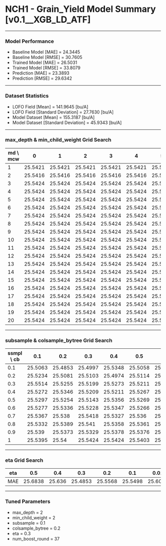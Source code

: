 # NCH1 - Grain_Yield Model Summary [v0.1__XGB_LD_ATF]

***

### Model Performance

- Baseline Model [MAE] = 24.3445
- Baseline Model [RMSE] = 30.7605
- Trained Model [MAE] = 26.5031
- Trained Model [RMSE] = 33.8079
- Prediction [MAE] = 23.3893
- Prediction [RMSE] = 29.6342
***

### Dataset Statistics

- LOFO Field [Mean] = 141.9645 [bu/A]
- LOFO Field [Standard Deviation] = 27.7630 [bu/A]
- Model Dataset [Mean] = 155.3187 [bu/A]
- Model Dataset [Standard Deviation] = 45.9343 [bu/A]
***

### max_depth & min_child_weight Grid Search

|   md \ mcw |       0 |       1 |       2 |       3 |       4 |       5 |       6 |       7 |       8 |       9 |      10 |      11 |      12 |      13 |      14 |      15 |      16 |      17 |      18 |      19 |      20 |
|------------|---------|---------|---------|---------|---------|---------|---------|---------|---------|---------|---------|---------|---------|---------|---------|---------|---------|---------|---------|---------|---------|
|          1 | 25.5421 | 25.5421 | 25.5421 | 25.5421 | 25.5421 | 25.5421 | 25.5421 | 25.5421 | 25.5421 | 25.5421 | 25.5421 | 25.5421 | 25.5421 | 25.5421 | 25.5421 | 25.5421 | 25.5421 | 25.5421 | 25.5421 | 25.5421 | 25.5421 |
|          2 | 25.5416 | 25.5416 | 25.5416 | 25.5416 | 25.5416 | 25.5416 | 25.5416 | 25.5416 | 25.5416 | 25.5416 | 25.5416 | 25.5416 | 25.5416 | 25.5416 | 25.5416 | 25.5416 | 25.5416 | 25.5416 | 25.5416 | 25.5416 | 25.5416 |
|          3 | 25.5424 | 25.5424 | 25.5424 | 25.5424 | 25.5424 | 25.5424 | 25.5424 | 25.5424 | 25.5424 | 25.5424 | 25.5424 | 25.5424 | 25.5424 | 25.5424 | 25.5424 | 25.5424 | 25.5424 | 25.5424 | 25.5424 | 25.5424 | 25.5424 |
|          4 | 25.5424 | 25.5424 | 25.5424 | 25.5424 | 25.5424 | 25.5424 | 25.5424 | 25.5424 | 25.5424 | 25.5424 | 25.5424 | 25.5424 | 25.5424 | 25.5424 | 25.5424 | 25.5424 | 25.5424 | 25.5424 | 25.5424 | 25.5424 | 25.5424 |
|          5 | 25.5424 | 25.5424 | 25.5424 | 25.5424 | 25.5424 | 25.5424 | 25.5424 | 25.5424 | 25.5424 | 25.5424 | 25.5424 | 25.5424 | 25.5424 | 25.5424 | 25.5424 | 25.5424 | 25.5424 | 25.5424 | 25.5424 | 25.5424 | 25.5424 |
|          6 | 25.5424 | 25.5424 | 25.5424 | 25.5424 | 25.5424 | 25.5424 | 25.5424 | 25.5424 | 25.5424 | 25.5424 | 25.5424 | 25.5424 | 25.5424 | 25.5424 | 25.5424 | 25.5424 | 25.5424 | 25.5424 | 25.5424 | 25.5424 | 25.5424 |
|          7 | 25.5424 | 25.5424 | 25.5424 | 25.5424 | 25.5424 | 25.5424 | 25.5424 | 25.5424 | 25.5424 | 25.5424 | 25.5424 | 25.5424 | 25.5424 | 25.5424 | 25.5424 | 25.5424 | 25.5424 | 25.5424 | 25.5424 | 25.5424 | 25.5424 |
|          8 | 25.5424 | 25.5424 | 25.5424 | 25.5424 | 25.5424 | 25.5424 | 25.5424 | 25.5424 | 25.5424 | 25.5424 | 25.5424 | 25.5424 | 25.5424 | 25.5424 | 25.5424 | 25.5424 | 25.5424 | 25.5424 | 25.5424 | 25.5424 | 25.5424 |
|          9 | 25.5424 | 25.5424 | 25.5424 | 25.5424 | 25.5424 | 25.5424 | 25.5424 | 25.5424 | 25.5424 | 25.5424 | 25.5424 | 25.5424 | 25.5424 | 25.5424 | 25.5424 | 25.5424 | 25.5424 | 25.5424 | 25.5424 | 25.5424 | 25.5424 |
|         10 | 25.5424 | 25.5424 | 25.5424 | 25.5424 | 25.5424 | 25.5424 | 25.5424 | 25.5424 | 25.5424 | 25.5424 | 25.5424 | 25.5424 | 25.5424 | 25.5424 | 25.5424 | 25.5424 | 25.5424 | 25.5424 | 25.5424 | 25.5424 | 25.5424 |
|         11 | 25.5424 | 25.5424 | 25.5424 | 25.5424 | 25.5424 | 25.5424 | 25.5424 | 25.5424 | 25.5424 | 25.5424 | 25.5424 | 25.5424 | 25.5424 | 25.5424 | 25.5424 | 25.5424 | 25.5424 | 25.5424 | 25.5424 | 25.5424 | 25.5424 |
|         12 | 25.5424 | 25.5424 | 25.5424 | 25.5424 | 25.5424 | 25.5424 | 25.5424 | 25.5424 | 25.5424 | 25.5424 | 25.5424 | 25.5424 | 25.5424 | 25.5424 | 25.5424 | 25.5424 | 25.5424 | 25.5424 | 25.5424 | 25.5424 | 25.5424 |
|         13 | 25.5424 | 25.5424 | 25.5424 | 25.5424 | 25.5424 | 25.5424 | 25.5424 | 25.5424 | 25.5424 | 25.5424 | 25.5424 | 25.5424 | 25.5424 | 25.5424 | 25.5424 | 25.5424 | 25.5424 | 25.5424 | 25.5424 | 25.5424 | 25.5424 |
|         14 | 25.5424 | 25.5424 | 25.5424 | 25.5424 | 25.5424 | 25.5424 | 25.5424 | 25.5424 | 25.5424 | 25.5424 | 25.5424 | 25.5424 | 25.5424 | 25.5424 | 25.5424 | 25.5424 | 25.5424 | 25.5424 | 25.5424 | 25.5424 | 25.5424 |
|         15 | 25.5424 | 25.5424 | 25.5424 | 25.5424 | 25.5424 | 25.5424 | 25.5424 | 25.5424 | 25.5424 | 25.5424 | 25.5424 | 25.5424 | 25.5424 | 25.5424 | 25.5424 | 25.5424 | 25.5424 | 25.5424 | 25.5424 | 25.5424 | 25.5424 |
|         16 | 25.5424 | 25.5424 | 25.5424 | 25.5424 | 25.5424 | 25.5424 | 25.5424 | 25.5424 | 25.5424 | 25.5424 | 25.5424 | 25.5424 | 25.5424 | 25.5424 | 25.5424 | 25.5424 | 25.5424 | 25.5424 | 25.5424 | 25.5424 | 25.5424 |
|         17 | 25.5424 | 25.5424 | 25.5424 | 25.5424 | 25.5424 | 25.5424 | 25.5424 | 25.5424 | 25.5424 | 25.5424 | 25.5424 | 25.5424 | 25.5424 | 25.5424 | 25.5424 | 25.5424 | 25.5424 | 25.5424 | 25.5424 | 25.5424 | 25.5424 |
|         18 | 25.5424 | 25.5424 | 25.5424 | 25.5424 | 25.5424 | 25.5424 | 25.5424 | 25.5424 | 25.5424 | 25.5424 | 25.5424 | 25.5424 | 25.5424 | 25.5424 | 25.5424 | 25.5424 | 25.5424 | 25.5424 | 25.5424 | 25.5424 | 25.5424 |
|         19 | 25.5424 | 25.5424 | 25.5424 | 25.5424 | 25.5424 | 25.5424 | 25.5424 | 25.5424 | 25.5424 | 25.5424 | 25.5424 | 25.5424 | 25.5424 | 25.5424 | 25.5424 | 25.5424 | 25.5424 | 25.5424 | 25.5424 | 25.5424 | 25.5424 |
|         20 | 25.5424 | 25.5424 | 25.5424 | 25.5424 | 25.5424 | 25.5424 | 25.5424 | 25.5424 | 25.5424 | 25.5424 | 25.5424 | 25.5424 | 25.5424 | 25.5424 | 25.5424 | 25.5424 | 25.5424 | 25.5424 | 25.5424 | 25.5424 | 25.5424 |

***

### subsample & colsample_bytree Grid Search

|   ssmpl \ cb |     0.1 |     0.2 |     0.3 |     0.4 |     0.5 |     0.6 |     0.7 |     0.8 |     0.9 |     1.0 |
|--------------|---------|---------|---------|---------|---------|---------|---------|---------|---------|---------|
|          0.1 | 25.5063 | 25.4853 | 25.4997 | 25.5348 | 25.5058 | 25.4898 | 25.4977 | 25.5344 | 25.5305 | 25.5376 |
|          0.2 | 25.5234 | 25.5081 | 25.5103 | 25.4974 | 25.5114 | 25.5191 | 25.5269 | 25.5306 | 25.5286 | 25.5241 |
|          0.3 | 25.5514 | 25.5255 | 25.5199 | 25.5273 | 25.5211 | 25.5264 | 25.52   | 25.5305 | 25.5357 | 25.5212 |
|          0.4 | 25.5272 | 25.5346 | 25.5209 | 25.5211 | 25.5267 | 25.5282 | 25.5344 | 25.5269 | 25.5336 | 25.5191 |
|          0.5 | 25.5297 | 25.5254 | 25.5143 | 25.5356 | 25.5269 | 25.5195 | 25.5229 | 25.5239 | 25.5233 | 25.5214 |
|          0.6 | 25.5277 | 25.5336 | 25.5228 | 25.5347 | 25.5266 | 25.5271 | 25.5355 | 25.5331 | 25.5252 | 25.522  |
|          0.7 | 25.5367 | 25.538  | 25.5418 | 25.5327 | 25.536  | 25.5352 | 25.5395 | 25.5387 | 25.5395 | 25.5402 |
|          0.8 | 25.5332 | 25.5389 | 25.541  | 25.5358 | 25.5361 | 25.5368 | 25.5359 | 25.5339 | 25.5392 | 25.5354 |
|          0.9 | 25.539  | 25.5373 | 25.5329 | 25.5378 | 25.5376 | 25.5376 | 25.5355 | 25.5356 | 25.5331 | 25.5382 |
|          1   | 25.5395 | 25.54   | 25.5424 | 25.5424 | 25.5403 | 25.5417 | 25.5411 | 25.5413 | 25.5416 | 25.5416 |

***

### eta Grid Search

| eta   |     0.5 |    0.4 |     0.3 |     0.2 |     0.1 |    0.01 |   0.001 |
|-------|---------|--------|---------|---------|---------|---------|---------|
| MAE   | 25.6838 | 25.636 | 25.4853 | 25.5568 | 25.5498 | 25.6057 | 60.2378 |

***

### Tuned Parameters

- max_depth = 2
- min_child_weight = 2
- subsample = 0.1
- colsample_bytree = 0.2
- eta = 0.3
- num_boost_round = 37
